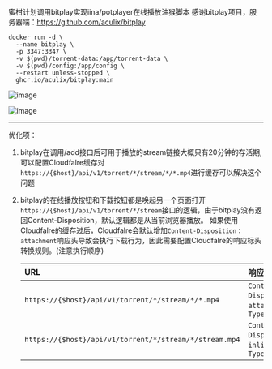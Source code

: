 蜜柑计划调用bitplay实现iina/potplayer在线播放油猴脚本
感谢bitplay项目，服务器端：https://github.com/aculix/bitplay

```shell
docker run -d \
  --name bitplay \
  -p 3347:3347 \
  -v $(pwd)/torrent-data:/app/torrent-data \
  -v $(pwd)/config:/app/config \
  --restart unless-stopped \
  ghcr.io/aculix/bitplay:main
```

![image](https://github.com/user-attachments/assets/2915dbda-c87d-4583-bee8-4f8a53f5db2e)

![image](https://github.com/user-attachments/assets/8deaa8fb-6162-4cc6-9276-94b3129f4d75)



---------------------------------

优化项：

1. bitplay在调用/add接口后可用于播放的stream链接大概只有20分钟的存活期,可以配置Cloudfalre缓存对`https://{$host}/api/v1/torrent/*/stream/*/*.mp4`进行缓存可以解决这个问题

2. bitplay的在线播放按钮和下载按钮都是唤起另一个页面打开`https://{$host}/api/v1/torrent/*/stream`接口的逻辑，由于bitplay没有返回Content-Disposition，默认逻辑都是从当前浏览器播放。
   如果使用Cloudfalre的缓存过后，Cloudfalre会默认增加`Content-Disposition：attachment`响应头导致会执行下载行为，因此需要配置Cloudfalre的响应标头转换规则。(注意执行顺序)

   | URL                                                    | 响应头                                                      |
   | :----------------------------------------------------- | :---------------------------------------------------------- |
   | `https://{$host}/api/v1/torrent/*/stream/*/*.mp4`      | `Content-Disposition：attachment`,`Content-Type: video/mp4` |
   | `https://{$host}/api/v1/torrent/*/stream/*/stream.mp4` | `Content-Disposition：inline`,`Content-Type: video/mp4`     |
